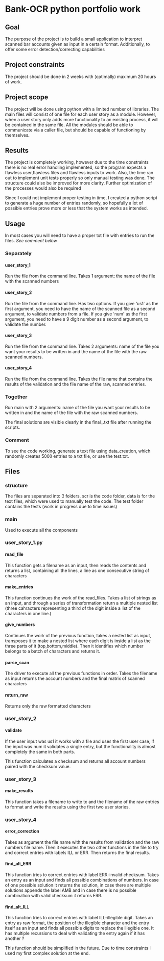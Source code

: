 # Bank-OCR python portfolio work
## Goal
The purpose of the project is to build a small application to interpret scanned bar accounts given as input in a certain format.
Additionally, to offer some error detection/correcting capabilities

## Project constraints
The project should be done in 2 weeks with (optimally) maximum 20 hours of work.

## Project scope
The project will be done using python with a limited number of libraries.
The main files will consist of one file for each user story as a module.
However, when a user story only adds more functionality to an existing process,
it will be contained in the same file. All the modules should be able to communicate via a caller file, but should be capable of functioning by themselves.

## Results
The project is completely working, however due to the time constraints there is no real error handling implemented,
so the program expects a flawless user,flawless files and flawless inputs to work. Also, the time ran out to implement unit tests
properly so only manual testing was done. The structure could also be improved for more clarity. Further optimization
of the processes would also be required

Since I could not implement proper testing in time, I created a python script to generate a huge number of entries randomly, so hopefully
a lot of possible entries prove more or less that the system works as intended.

## Usage 
In most cases you will need to have a proper txt file with entries to run the files. *See comment below*
### Separately
#### user_story_1
Run the file from the command line. Takes 1 argument: the name of the file with the scanned numbers
#### user_story_2
Run the file from the command line. Has two options. If you give 'us1' as the first argument,
you need to have the name of the scanned file as a second argument, to validate numbers from a file.
If you give 'num' as the first argument,
you need to have a 9 digit number as a second argument, to validate the number.
#### user_story_3
Run the file from the command line. Takes 2 arguments: name of the file you want your results to be written in and the name
of the file with the raw scanned numbers.
#### user_story_4
Run the file from the command line. Takes the file name that contains the results of the validation and the file name of the raw, scanned entries.

### Together
Run main with 2 arguments: name of the file you want your results to be written in and the name
of the file with the raw scanned numbers.

The final solutions are visible clearly in the final_<yourfile>.txt file after running the scripts.


### Comment
To see the code working, generate a text file using data_creation, which randomly creates 5000 entries to a txt file, or use the test.txt.

## Files
### structure
The files are separated into 3 folders. scr is the code folder, data is for the text files, which were used to
manually test the code.
The test folder contains the tests (work in progress due to time issues)
### main
Used to execute all the components

### user_story_1.py

#### read_file
This function gets a filename as an input, then reads the contents and returns a list, containing all the lines,
a line as one consecutive string of characters

#### make_entries
This function continues the work of the read_files. Takes a list of strings as an input, and through a series of
transformation return a multiple nested list (three cahracters representing a third of the digit inside a list
of the characters in one line.)

#### give_numbers
Continues the work of the previous function, takes a nested list as input, transposes it to make a nested list 
where each digit is inside a list as the three parts of it (top,bottom,middle). Then it identifies which number belongs
to a batch of characters and returns it.

#### parse_scan
The driver to execute all the previous functions in order. Takes the filename as input returns the account numbers
and the final matrix of scanned characters

#### return_raw
Returns only the raw formatted characters

### user_story_2

#### validate
If the user input was us1 it works with a file and uses the first user case, if the input was num it validates a 
single entry, but the functionality is almost completely the same in both parts.

This function calculates a checksum and returns all account numbers paired with the checksum value.

### user_story_3

#### make_results
This function takes a filename to write to and the filename of the raw entries to format and write the results using the first two user stories.

### user_story_4

#### error_correction
Takes as argument the file name with the results from validation and the raw numbers file name.
Then it executes the two other functions in the file to try and correct  entries with labels ILL or ERR. Then returns the final results.

#### find_alt_ERR
This function tries to correct entries with label ERR-invalid checksum. Takes an entry as an input and finds all possible combinations of numbers.
In case of one possible solution it returns the solution, in case there are multiple solutions appends the label AMB and in case
there is no possible combination with valid checksum it returns ERR.

#### find_alt_ILL
This function tries to correct entries with label ILL-illegible digit. Takes an entry as raw format, the position of the illegible character and the entry itself as an input and finds all possible digits to replace the illegible one.
It has multiple recursions to deal with validating the entry again if it has another ?

This function should be simplified in the future. Due to time constraints I used my first complex solution at the end.




